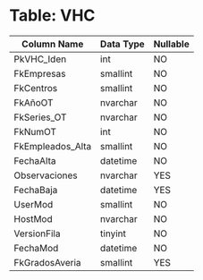 # Table: VHC

| Column Name | Data Type | Nullable |
|-------------|-----------|----------|
| PkVHC_Iden | int | NO |
| FkEmpresas | smallint | NO |
| FkCentros | smallint | NO |
| FkAñoOT | nvarchar | NO |
| FkSeries_OT | nvarchar | NO |
| FkNumOT | int | NO |
| FkEmpleados_Alta | smallint | NO |
| FechaAlta | datetime | NO |
| Observaciones | nvarchar | YES |
| FechaBaja | datetime | YES |
| UserMod | smallint | NO |
| HostMod | nvarchar | NO |
| VersionFila | tinyint | NO |
| FechaMod | datetime | NO |
| FkGradosAveria | smallint | YES |
